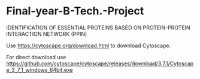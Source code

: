 # Final-year-B-Tech.-Project
IDENTIFICATION OF ESSENTIAL PROTEINS BASED ON PROTEIN-PROTEIN INTERACTION NETWORK (PPIN)

Use https://cytoscape.org/download.html to download Cytoscape.

For direct download use https://github.com/cytoscape/cytoscape/releases/download/3.7.1/Cytoscape_3_7_1_windows_64bit.exe
